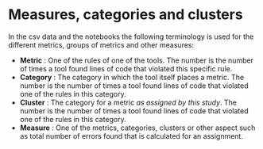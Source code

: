 # Measures, categories and clusters

In the csv data and the notebooks the following terminology is used for the different metrics, groups of metrics and other measures:

- **Metric** : One of the rules of one of the tools. The number is the number of times a tool found lines of code that violated this specific rule.
- **Category** : The category in which the tool itself places a metric. The number is the number of times a tool found lines of code that violated one of the rules in this category.
- **Cluster** : The category for a metric *as assigned by this study*. The number is the number of times a tool found lines of code that violated one of the rules in this category.
- **Measure** : One of the metrics, categories, clusters or other aspect such as total number of errors found that is calculated for an assignment.

